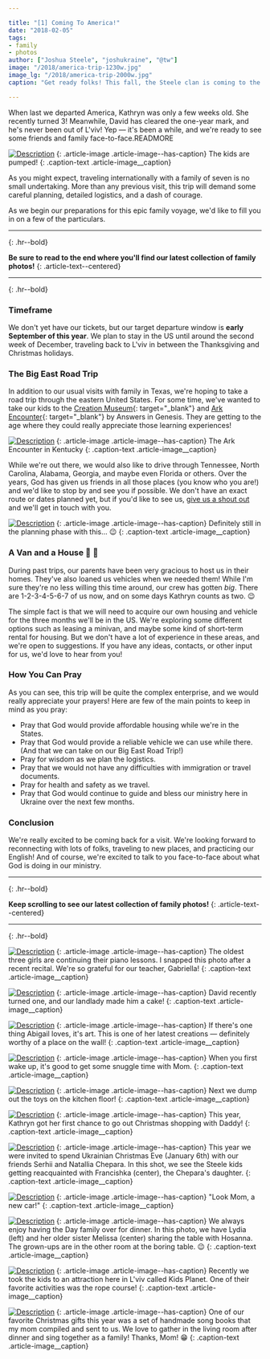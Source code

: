 ```yaml
---

title: "[1] Coming To America!"
date: "2018-02-05"
tags:
- family
- photos
author: ["Joshua Steele", "joshukraine", "@tw"]
image: "/2018/america-trip-1230w.jpg"
image_lg: "/2018/america-trip-2000w.jpg"
caption: "Get ready folks! This fall, the Steele clan is coming to the States! This will be our first trip in four years, and we'd like to tell you what we have planned."

---
```


When last we departed America, Kathryn was only a few weeks old. She recently turned 3! Meanwhile, David has cleared the one-year mark, and he's never been out of L'viv! Yep — it's been a while, and we're ready to see some friends and family face-to-face.READMORE

[![Description](https://d21yo20tm8bmc2.cloudfront.net/2018/christmas-eve-pajamas-550h.jpg)](https://d21yo20tm8bmc2.cloudfront.net/2018/christmas-eve-pajamas-2000h.jpg)
{: .article-image .article-image--has-caption}
The kids are pumped!
{: .caption-text .article-image__caption}

As you might expect, traveling internationally with a family of seven is no small undertaking. More than any previous visit, this trip will demand some careful planning, detailed logistics, and a dash of courage.

As we begin our preparations for this epic family voyage, we'd like to fill you in on a few of the particulars.

---
{: .hr--bold}

**Be sure to read to the end where you'll find our latest collection of family photos!**
{: .article-text--centered}

---
{: .hr--bold}

### Timeframe

We don't yet have our tickets, but our target departure window is **early September of this year**. We plan to stay in the US until around the second week of December, traveling back to L'viv in between the Thanksgiving and Christmas holidays.

### The Big East Road Trip

In addition to our usual visits with family in Texas, we're hoping to take a road trip through the eastern United States. For some time, we've wanted to take our kids to the [Creation Museum](https://creationmuseum.org/){: target="_blank"} and [Ark Encounter](https://arkencounter.com/){: target="_blank"} by Answers in Genesis. They are getting to the age where they could really appreciate those learning experiences!

[![Description](https://d21yo20tm8bmc2.cloudfront.net/2018/ark-encounter-550w.jpg)](https://d21yo20tm8bmc2.cloudfront.net/2018/ark-encounter-2000w.jpg)
{: .article-image .article-image--has-caption}
The Ark Encounter in Kentucky
{: .caption-text .article-image__caption}

While we're out there, we would also like to drive through Tennessee, North Carolina, Alabama, Georgia, and maybe even Florida or others. Over the years, God has given us friends in all those places (you know who you are!) and we'd like to stop by and see you if possible. We don't have an exact route or dates planned yet, but if you'd like to see us, [give us a shout out](/contact) and we'll get in touch with you.

[![Description](https://d21yo20tm8bmc2.cloudfront.net/2018/crazy-route-550w.png)](https://d21yo20tm8bmc2.cloudfront.net/2018/crazy-route-1402w.png)
{: .article-image .article-image--has-caption}
Definitely still in the planning phase with this... 😉
{: .caption-text .article-image__caption}

### A Van and a House 🚙 🏡

During past trips, our parents have been very gracious to host us in their homes. They've also loaned us vehicles when we needed them! While I'm sure they're no less willing this time around, our crew has gotten *big*. There are 1-2-3-4-5-6-7 of us now, and on some days Kathryn counts as two. 😉

The simple fact is that we will need to acquire our own housing and vehicle for the three months we'll be in the US. We're exploring some different options such as leasing a minivan, and maybe some kind of short-term rental for housing. But we don't have a lot of experience in these areas, and we're open to suggestions. If you have any ideas, contacts, or other input for us, we'd love to hear from you!

### How You Can Pray

As you can see, this trip will be quite the complex enterprise, and we would really appreciate your prayers! Here are few of the main points to keep in mind as you pray:

- Pray that God would provide affordable housing while we're in the States.
- Pray that God would provide a reliable vehicle we can use while there. (And that we can take on our Big East Road Trip!)
- Pray for wisdom as we plan the logistics.
- Pray that we would not have any difficulties with immigration or travel documents.
- Pray for health and safety as we travel.
- Pray that God would continue to guide and bless our ministry here in Ukraine over the next few months.

### Conclusion

We're really excited to be coming back for a visit. We're looking forward to reconnecting with lots of folks, traveling to new places, and practicing our English! And of course, we're excited to talk to you face-to-face about what God is doing in our ministry.

---
{: .hr--bold}

**Keep scrolling to see our latest collection of family photos!**
{: .article-text--centered}

---
{: .hr--bold}

[![Description](https://d21yo20tm8bmc2.cloudfront.net/2018/piano-recital-550w.jpg)](https://d21yo20tm8bmc2.cloudfront.net/2018/piano-recital-2000w.jpg)
{: .article-image .article-image--has-caption}
The oldest three girls are continuing their piano lessons. I snapped this photo after a recent recital. We're so grateful for our teacher, Gabriella!
{: .caption-text .article-image__caption}

[![Description](https://d21yo20tm8bmc2.cloudfront.net/2018/david-dad-cake-550h.jpg)](https://d21yo20tm8bmc2.cloudfront.net/2018/david-dad-cake-2000h.jpg)
{: .article-image .article-image--has-caption}
David recently turned one, and our landlady made him a cake!
{: .caption-text .article-image__caption}

[![Description](https://d21yo20tm8bmc2.cloudfront.net/2018/abby-painting-550w.jpg)](https://d21yo20tm8bmc2.cloudfront.net/2018/abby-painting-2000w.jpg)
{: .article-image .article-image--has-caption}
If there's one thing Abigail loves, it's art. This is one of her latest creations — definitely worthy of a place on the wall!
{: .caption-text .article-image__caption}

[![Description](https://d21yo20tm8bmc2.cloudfront.net/2018/with-mom-in-morning-550h.jpg)](https://d21yo20tm8bmc2.cloudfront.net/2018/with-mom-in-morning-2000h.jpg)
{: .article-image .article-image--has-caption}
When you first wake up, it's good to get some snuggle time with Mom.
{: .caption-text .article-image__caption}

[![Description](https://d21yo20tm8bmc2.cloudfront.net/2018/david-kathryn-toys-550w.jpg)](https://d21yo20tm8bmc2.cloudfront.net/2018/david-kathryn-toys-2000w.jpg)
{: .article-image .article-image--has-caption}
Next we dump out the toys on the kitchen floor!
{: .caption-text .article-image__caption}

[![Description](https://d21yo20tm8bmc2.cloudfront.net/2018/christmas-shopping-550w.jpg)](https://d21yo20tm8bmc2.cloudfront.net/2018/christmas-shopping-2000w.jpg)
{: .article-image .article-image--has-caption}
This year, Kathryn got her first chance to go out Christmas shopping with Daddy!
{: .caption-text .article-image__caption}

[![Description](https://d21yo20tm8bmc2.cloudfront.net/2018/ukrainian-christmas-550w.jpg)](https://d21yo20tm8bmc2.cloudfront.net/2018/ukrainian-christmas-2000w.jpg)
{: .article-image .article-image--has-caption}
This year we were invited to spend Ukrainian Christmas Eve (January 6th) with our friends Serhii and Natallia Chepara. In this shot, we see the Steele kids getting reacquainted with Francishka (center), the Chepara's daughter.
{: .caption-text .article-image__caption}

[![Description](https://d21yo20tm8bmc2.cloudfront.net/2018/david-new-car-550h.jpg)](https://d21yo20tm8bmc2.cloudfront.net/2018/david-new-car-2000h.jpg)
{: .article-image .article-image--has-caption}
"Look Mom, a new car!"
{: .caption-text .article-image__caption}

[![Description](https://d21yo20tm8bmc2.cloudfront.net/2018/dinner-with-days-550w.jpg)](https://d21yo20tm8bmc2.cloudfront.net/2018/dinner-with-days-2000w.jpg)
{: .article-image .article-image--has-caption}
We always enjoy having the Day family over for dinner. In this photo, we have Lydia (left) and her older sister Melissa (center) sharing the table with Hosanna. The grown-ups are in the other room at the boring table. 😉
{: .caption-text .article-image__caption}

[![Description](https://d21yo20tm8bmc2.cloudfront.net/2018/girls-rope-course-550w.jpg)](https://d21yo20tm8bmc2.cloudfront.net/2018/girls-rope-course-2000w.jpg)
{: .article-image .article-image--has-caption}
Recently we took the kids to an attraction here in L'viv called Kids Planet. One of their favorite activities was the rope course!
{: .caption-text .article-image__caption}

[![Description](https://d21yo20tm8bmc2.cloudfront.net/2018/kelsie-song-book-550h.jpg)](https://d21yo20tm8bmc2.cloudfront.net/2018/kelsie-song-book-2000h.jpg)
{: .article-image .article-image--has-caption}
One of our favorite Christmas gifts this year was a set of handmade song books that my mom compiled and sent to us. We love to gather in the living room after dinner and sing together as a family! Thanks, Mom! 😁
{: .caption-text .article-image__caption}

